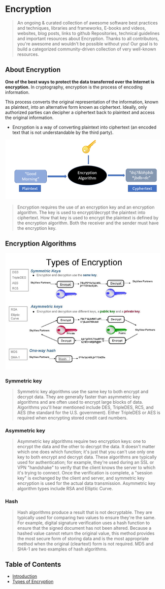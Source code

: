 # Encryption

> An ongoing & curated collection of awesome software best practices and techniques, libraries and frameworks, E-books and videos, websites, blog posts, links to github Repositories, technical guidelines and important resources about Encryption.
> Thanks to all contributors, you're awesome and wouldn't be possible without you! Our goal is to build a categorized community-driven collection of very well-known resources.


## About Encryption
**One of the best ways to protect the data transferred over the Internet is encryption.** In cryptography, encryption is the process of encoding information.

This process converts the original representation of the information, known as plaintext, into an alternative form known as ciphertext. Ideally, only authorized parties can decipher a ciphertext back to plaintext and access the original information.



- Encryption is a way of converting plaintext into ciphertext (an encoded text that is not understandable by the third party). 

![encryption-introdcution](https://github.com/paulveillard/cybersecurity-encryption/blob/main/img/1.png)

> Encryption requires the use of an encryption key and an encryption algorithm. The key is used to encrypt/decrypt the plaintext into ciphertext. How that key is used to encrypt the plaintext is defined by the encryption algorithm. Both the receiver and the sender must have the encryption key.



## Encryption Algorithms

![encryption](https://github.com/paulveillard/cybersecurity-encryption/blob/main/img/typesof-encryption.png)

### Symmetric key 
> Symmetric key algorithms use the same key to both encrypt and decrypt data. They are generally faster than asymmetric key algorithms and are often used to encrypt large blocks of data. Algorithms you'll hear mentioned include DES, TripleDES, RC5, and AES (the standard for the U.S. government). Either TripleDES or AES is required when encrypting stored credit card numbers.


### Asymmetric key
> Asymmetric key algorithms require two encryption keys: one to encrypt the data and the other to decrypt the data. It doesn't matter which one does which function; it's just that you can't use only one key to both encrypt and decrypt data. These algorithms are typically used for authentication; for example, they're used during an SSL or VPN "handshake" to verify that the client knows the server to which it's trying to connect. Once the verification is complete, a "session key" is exchanged by the client and server, and symmetric key encryption is used for the actual data transmission. Asymmetric key algorithm types include RSA and Elliptic Curve.

### Hash 
> Hash algorithms produce a result that is not decryptable. They are typically used for comparing two values to ensure they're the same. For example, digital signature verification uses a hash function to ensure that the signed document has not been altered. Because a hashed value cannot return the original value, this method provides the most secure form of storing data and is the most appropriate method when the original (cleartext) form is not required. MD5 and SHA-1 are two examples of hash algorithms.


## Table of Contents

- [Introduction](#about-encryption)
- [Types of Encryption](#encryption-algorithms)
